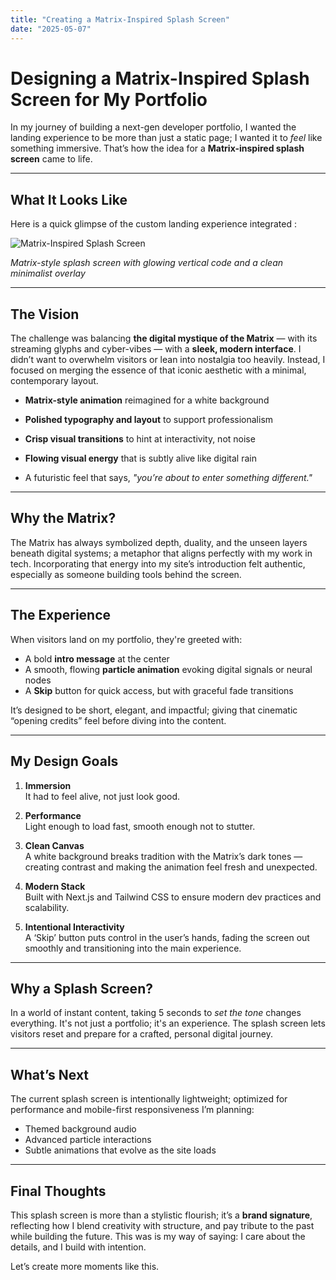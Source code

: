 ```yaml
---
title: "Creating a Matrix-Inspired Splash Screen"
date: "2025-05-07"
---
```


# Designing a Matrix-Inspired Splash Screen for My Portfolio

In my journey of building a next-gen developer portfolio, I wanted the landing experience to be more than just a static page; I wanted it to *feel* like something immersive. That’s how the idea for a **Matrix-inspired splash screen** came to life.

---

## What It Looks Like

Here is a quick glimpse of the custom landing experience integrated :

![Matrix-Inspired Splash Screen](/images/screenshots/splash.png)

*Matrix-style splash screen with glowing vertical code and a clean minimalist overlay*

---

## The Vision

The challenge was balancing **the digital mystique of the Matrix** — with its streaming glyphs and cyber-vibes — with a **sleek, modern interface**. I didn’t want to overwhelm visitors or lean into nostalgia too heavily. Instead, I focused on merging the essence of that iconic aesthetic with a minimal, contemporary layout.

- **Matrix-style animation** reimagined for a white background
- **Polished typography and layout** to support professionalism
- **Crisp visual transitions** to hint at interactivity, not noise

- **Flowing visual energy** that is subtly alive like digital rain  
- A futuristic feel that says, *"you’re about to enter something different."*

---

## Why the Matrix?

The Matrix has always symbolized depth, duality, and the unseen layers beneath digital systems; a metaphor that aligns perfectly with my work in tech. Incorporating that energy into my site’s introduction felt authentic, especially as someone building tools behind the screen.

---

## The Experience

When visitors land on my portfolio, they're greeted with:

- A bold **intro message** at the center
- A smooth, flowing **particle animation** evoking digital signals or neural nodes
- A **Skip** button for quick access, but with graceful fade transitions

It’s designed to be short, elegant, and impactful; giving that cinematic “opening credits” feel before diving into the content.

---

## My Design Goals

1. **Immersion**  
   It had to feel alive, not just look good.

2. **Performance**  
   Light enough to load fast, smooth enough not to stutter.

3. **Clean Canvas**  
   A white background breaks tradition with the Matrix’s dark tones — creating contrast and making the animation feel fresh and unexpected.

4. **Modern Stack**  
   Built with Next.js and Tailwind CSS to ensure modern dev practices and scalability.

5. **Intentional Interactivity**  
   A ‘Skip’ button puts control in the user’s hands, fading the screen out smoothly and transitioning into the main experience.

---

## Why a Splash Screen?

In a world of instant content, taking 5 seconds to *set the tone* changes everything. It's not just a portfolio; it's an experience. The splash screen lets visitors reset and prepare for a crafted, personal digital journey.

---

## What’s Next

The current splash screen is intentionally lightweight; optimized for performance and mobile-first responsiveness I’m planning:

- Themed background audio
- Advanced particle interactions
- Subtle animations that evolve as the site loads

---

## Final Thoughts

This splash screen is more than a stylistic flourish; it’s a **brand signature**, reflecting how I blend creativity with structure, and pay tribute to the past while building the future. This was is my way of saying: I care about the details, and I build with intention.

Let’s create more moments like this.